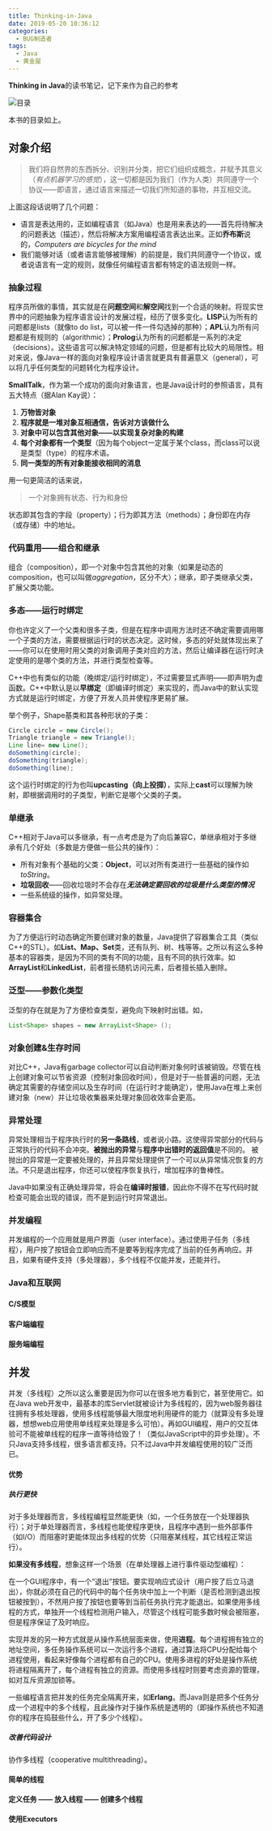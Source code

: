 ```yaml
---
title: Thinking-in-Java
date: 2019-05-20 10:36:12
categories:
  - BUG制造者
tags:
  - Java
  - 黄金屋
---
```

**Thinking in Java**的读书笔记，记下来作为自己的参考
<!-- more -->

![目录](TIJ4\1576056340655.png)

本书的目录如上。



## 对象介绍

> 我们将自然界的东西拆分、识别并分类，把它们组织成概念，并赋予其意义（*有点机器学习的感觉*），这一切都是因为我们（作为人类）共同遵守一个协议——即语言，通过语言来描述一切我们所知道的事物，并互相交流。

上面这段话说明了几个问题：

- 语言是表达用的，正如编程语言（如Java）也是用来表达的——首先将待解决的问题表达（描述），然后将解决方案用编程语言表达出来。正如**乔布斯**说的，*Computers are bicycles for the mind*
- 我们能够对话（或者语言能够被理解）的前提是，我们共同遵守一个协议，或者说语言有一定的规则，就像任何编程语言都有特定的语法规则一样。

### 抽象过程

程序员所做的事情，其实就是在**问题空间**和**解空间**找到一个合适的映射。将现实世界中的问题抽象为程序语言设计的发展过程，经历了很多变化。**LISP**认为所有的问题都是lists（就像to do list，可以被一件一件勾选掉的那种）；**APL**认为所有问题都是有规则的（algorithmic）；**Prolog**认为所有的问题都是一系列的决定（decisions）。这些语言可以解决特定领域的问题，但是都有比较大的局限性。相对来说，像Java一样的面向对象程序设计语言就更具有普遍意义（general），可以将几乎任何类型的问题转化为程序设计。

**SmallTalk**，作为第一个成功的面向对象语言，也是Java设计时的参照语言，具有五大特点（据Alan Kay说）：

1. **万物皆对象**
2. **程序就是一堆对象互相通信，告诉对方该做什么**
3. **对象中可以包含其他对象——以实现复杂对象的构建**
4. **每个对象都有一个类型**（因为每个object一定属于某个class，而class可以说是类型（type）的程序术语。
5. **同一类型的所有对象能接收相同的消息**

用一句更简洁的话来说，

> 一个对象拥有状态、行为和身份

状态即其包含的字段（property）；行为即其方法（methods）；身份即在内存（或存储）中的地址。



### 代码重用——组合和继承

组合（composition），即一个对象中包含其他的对象（如果是动态的composition，也可以叫做*aggregation*，区分不大）；继承，即子类继承父类，扩展父类功能。



### 多态——运行时绑定

你也许定义了一个父类和很多子类，但是在程序中调用方法时还不确定需要调用哪一个子类的方法，需要根据运行时的状态决定。这时候，多态的好处就体现出来了——你可以在使用时用父类的对象调用子类对应的方法，然后让编译器在运行时决定使用的是哪个类的方法，并进行类型检查等。

C++中也有类似的功能（晚绑定/运行时绑定），不过需要显式声明——即声明为虚函数。C++中默认是以**早绑定**（即编译时绑定）来实现的，而Java中的默认实现方式就是运行时绑定，方便了开发人员并使程序更易扩展。

举个例子，Shape基类和其各种形状的子类：

```java
Circle circle = new Circle();
Triangle triangle = new Triangle();
Line line= new Line();
doSomething(circle);
doSomething(triangle);
doSomething(line);
```

这个运行时绑定的行为也叫**upcasting（向上投掷）**，实际上**cast**可以理解为映射，即根据调用时的子类型，判断它是哪个父类的子类。



### 单继承

C++相对于Java可以多继承，有一点考虑是为了向后兼容C，单继承相对于多继承有几个好处（多数是方便做一些公共的操作）：

- 所有对象有个基础的父类：**Object**，可以对所有类进行一些基础的操作如*toString*。
- **垃圾回收**——回收垃圾时不会存在***无法确定要回收的垃圾是什么类型的情况***
- 一些系统级的操作，如异常处理。



### 容器集合

为了方便运行时动态确定所要创建对象的数量，Java提供了容器集合工具（类似C++的STL）。如**List、Map、Set**类，还有队列、树、栈等等。之所以有这么多种基本的容器类，是因为不同的类有不同的功能，且有不同的执行效率。如**ArrayList**和**LinkedList**，前者擅长随机访问元素，后者擅长插入删除。



### 泛型——参数化类型

泛型的存在就是为了方便检查类型，避免向下映射时出错。如，

```java
List<Shape> shapes = new ArrayList<Shape> ();	
```



### 对象创建&生存时间

对比C++，Java有garbage collector可以自动判断对象何时该被销毁。尽管在栈上创建对象可以节省资源（控制对象回收时间），但是对于一些普遍的问题，无法确定其需要的存储空间以及生存时间（在运行时才能确定），使用Java在堆上来创建对象（new）并让垃圾收集器来处理对象回收效率会更高。



### 异常处理

异常处理相当于程序执行时的**另一条路线**，或者说小路。这使得异常部分的代码与正常执行的代码不会冲突。**被抛出的异常**与**程序中出错时的返回值**是不同的。  被抛出的异常是一定要被处理的，并且异常处理提供了一个可以从异常情况恢复的方法。不只是退出程序，你还可以使程序恢复执行，增加程序的鲁棒性。

Java中如果没有正确处理异常，将会在**编译时报错**，因此你不得不在写代码时就检查可能会出现的错误，而不是到运行时异常退出。



### 并发编程

并发编程的一个应用就是用户界面（user interface）。通过使用子任务（多线程），用户按了按钮会立即响应而不是要等到程序完成了当前的任务再响应。并且，如果有硬件支持（多处理器），多个线程不仅能并发，还能并行。



### Java和互联网

#### C/S模型

#### 客户端编程

#### 服务端编程





## 并发

并发（多线程）之所以这么重要是因为你可以在很多地方看到它，甚至使用它。如在Java web开发中，最基本的库Servlet就被设计为多线程的，因为web服务器往往拥有多核处理器，使用多线程能够最大限度地利用硬件的能力（就算没有多处理器，想想web应用使用单线程来处理是多么可怕）。再如GUI编程，用户的交互体验可不能被单线程的程序一直等待给毁了！（类似JavaScript中的异步处理）。不只Java支持多线程，很多语言都支持。只不过Java中并发编程使用的较广泛而已。



#### 优势

##### 执行更快

对于多处理器而言，多线程编程显然能更快（如，一个任务放在一个处理器执行）；对于单处理器而言，多线程也能使程序更快，且程序中遇到一些外部事件（如I/O）而阻塞时更能体现出多线程的优势（只阻塞某线程，其它线程正常运行）。

**如果没有多线程**，想象这样一个场景（在单处理器上进行事件驱动型编程）：

在一个GUI程序中，有一个“退出”按钮。要实现响应式设计（用户按了后立马退出），你就必须在自己的代码中的每个任务块中加上一个判断（是否检测到退出按钮被按到），不然用户按了按钮也要等到当前任务执行完才能退出。如果使用多线程的方式，单独开一个线程检测用户输入，尽管这个线程可能多数时候会被阻塞，但是程序保证了及时响应。

实现并发的另一种方式就是从操作系统层面来做，使用**进程**。每个进程拥有独立的地址空间，多任务操作系统可以一次运行多个进程，通过算法将CPU分配给每个进程使用，看起来好像每个进程都有自己的CPU。使用多进程的好处是操作系统将进程隔离开了，每个进程有独立的资源。而使用多线程时则要考虑资源的管理，如对互斥资源加锁等。

一些编程语言把并发的任务完全隔离开来，如**Erlang**。而Java则是把多个任务分成一个进程中的多个线程，且此操作对于操作系统是透明的（即操作系统也不知道你的程序在捣鼓些什么，开了多少个线程）。

##### 改善代码设计

协作多线程（cooperative multithreading）。

#### 简单的线程

**定义任务 —— 放入线程 —— 创建多个线程**

#### 使用Executors
